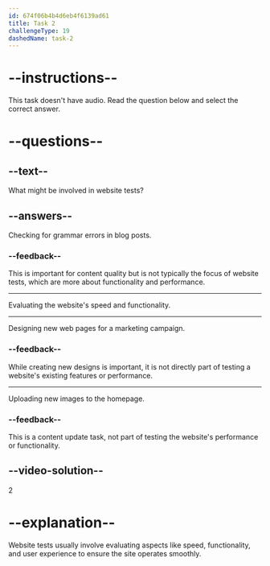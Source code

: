 ```yaml
---
id: 674f06b4b4d6eb4f6139ad61
title: Task 2
challengeType: 19
dashedName: task-2
---
```


# --instructions--

This task doesn't have audio. Read the question below and select the correct answer.

# --questions--

## --text--

What might be involved in website tests?

## --answers--

Checking for grammar errors in blog posts.

### --feedback--

This is important for content quality but is not typically the focus of website tests, which are more about functionality and performance.

---

Evaluating the website's speed and functionality.

---

Designing new web pages for a marketing campaign.

### --feedback--

While creating new designs is important, it is not directly part of testing a website's existing features or performance.

---

Uploading new images to the homepage.

### --feedback--

This is a content update task, not part of testing the website's performance or functionality.

## --video-solution--

2

# --explanation--

Website tests usually involve evaluating aspects like speed, functionality, and user experience to ensure the site operates smoothly.
